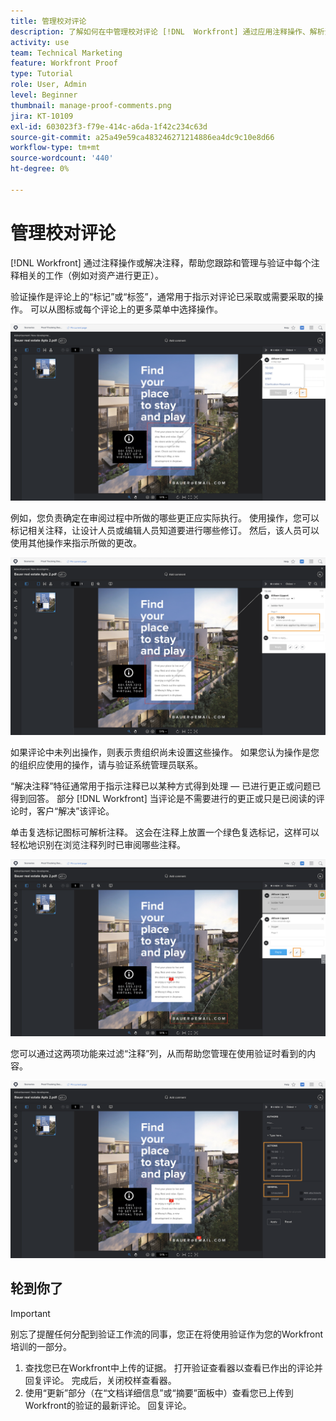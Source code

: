 ```yaml
---
title: 管理校对评论
description: 了解如何在中管理校对评论 [!DNL  Workfront] 通过应用注释操作、解析注释和筛选注释列。
activity: use
team: Technical Marketing
feature: Workfront Proof
type: Tutorial
role: User, Admin
level: Beginner
thumbnail: manage-proof-comments.png
jira: KT-10109
exl-id: 603023f3-f79e-414c-a6da-1f42c234c63d
source-git-commit: a25a49e59ca483246271214886ea4dc9c10e8d66
workflow-type: tm+mt
source-wordcount: '440'
ht-degree: 0%

---
```


# 管理校对评论

[!DNL Workfront] 通过注释操作或解决注释，帮助您跟踪和管理与验证中每个注释相关的工作（例如对资产进行更正）。

验证操作是评论上的“标记”或“标签”，通常用于指示对评论已采取或需要采取的操作。 可以从图标或每个评论上的更多菜单中选择操作。

![验证查看者中验证的图像，评论上突出显示有标记图标，并且可见可用的验证操作。](assets/manage-comments-1.png)

例如，您负责确定在审阅过程中所做的哪些更正应实际执行。 使用操作，您可以标记相关注释，让设计人员或编辑人员知道要进行哪些修订。 然后，该人员可以使用其他操作来指示所做的更改。

![具有的验证查看者中的验证图像 [!UICONTROL To Do] 评论中突出显示的验证操作。](assets/manage-comments-2.png)

如果评论中未列出操作，则表示贵组织尚未设置这些操作。 如果您认为操作是您的组织应使用的操作，请与验证系统管理员联系。

“解决注释”特征通常用于指示注释已以某种方式得到处理 — 已进行更正或问题已得到回答。 部分 [!DNL Workfront] 当评论是不需要进行的更正或只是已阅读的评论时，客户“解决”该评论。

单击复选标记图标可解析注释。 这会在注释上放置一个绿色复选标记，这样可以轻松地识别在浏览注释列时已审阅哪些注释。

![验证查看者中带复选标记图标的验证图像，在评论中高亮显示。](assets/manage-comments-4.png)

您可以通过这两项功能来过滤“注释”列，从而帮助您管理在使用验证时看到的内容。

![验证查看器中带有的注释过滤器的图像 [!UICONTROL Actions] 和 [!UICONTROL General] 筛选选项突出显示。](assets/manage-comments-3.png)

## 轮到你了

>[!IMPORTANT]
>
>别忘了提醒任何分配到验证工作流的同事，您正在将使用验证作为您的Workfront培训的一部分。


1. 查找您已在Workfront中上传的证据。 打开验证查看器以查看已作出的评论并回复评论。 完成后，关闭校样查看器。
1. 使用“更新”部分（在“文档详细信息”或“摘要”面板中）查看您已上传到Workfront的验证的最新评论。 回复评论。


<!--
## Learn more
* Create and manage proof comments
-->
